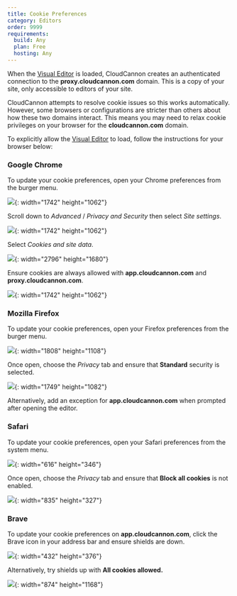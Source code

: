 ```yaml
---
title: Cookie Preferences
category: Editors
order: 9999
requirements:
  build: Any
  plan: Free
  hosting: Any
---
```


When the [Visual Editor](/editing/editors/visual-editor/) is loaded, CloudCannon creates an authenticated connection to the **proxy.cloudcannon.com**&nbsp;domain. This is a copy of your site, only accessible to editors of your site.

CloudCannon attempts to resolve cookie issues so this works automatically. However, some browsers or configurations are stricter than others about how these two domains interact. This means you may need to relax cookie privileges on your browser for the **cloudcannon.com** domain.

To explicitly allow the [Visual Editor](/editing/editors/visual-editor/) to load, follow the instructions for your browser below:

### Google Chrome

To update your cookie preferences, open your Chrome preferences from the burger menu.

![](/uploads/screen-shot-2020-07-31-at-4-56-54-pm.png){: width="1742" height="1062"}

Scroll down to *Advanced* / *Privacy and Security* then select *Site settings*.

![](/uploads/screen-shot-2020-07-31-at-4-57-33-pm.png){: width="1742" height="1062"}

Select *Cookies and site data*.

![](/uploads/screen-shot-2019-12-10-at-10-06-04-am.png){: width="2796" height="1680"}

Ensure cookies are always allowed with **app.cloudcannon.com** and **proxy.cloudcannon.com**.

![](/uploads/screen-shot-2020-07-31-at-4-58-30-pm.png){: width="1742" height="1062"}

### Mozilla Firefox

To update your cookie preferences, open your Firefox preferences from the burger menu.

![](/uploads/firefox-menu.png){: width="1808" height="1108"}

Once open, choose the *Privacy* tab and ensure that **Standard** security is selected.

![](/uploads/firefox-settings.png){: width="1749" height="1082"}

Alternatively, add an exception for **app.cloudcannon.com** when prompted after opening the editor.

### Safari

To update your cookie preferences, open your Safari preferences from the system menu.

![](/uploads/screen-shot-2019-12-10-at-9-14-07-am.png){: width="616" height="346"}

Once open, choose the *Privacy* tab and ensure that **Block all cookies** is not enabled.

![](/uploads/screen-shot-2019-12-10-at-9-13-50-am.png){: width="835" height="327"}

### Brave

To update your cookie preferences on **app.cloudcannon.com**, click the Brave icon in your address bar and ensure shields are down.

![](/uploads/screen-shot-2019-12-10-at-9-41-59-am.png){: width="432" height="376"}

Alternatively, try shields up with&nbsp;**All cookies allowed.**

![](/uploads/screen-shot-2019-12-10-at-3-01-52-pm.png){: width="874" height="1168"}